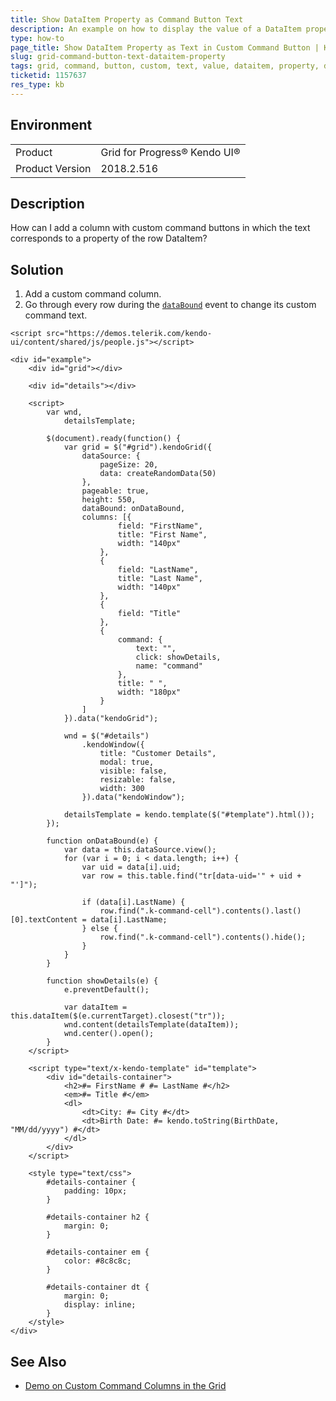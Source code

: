 ```yaml
---
title: Show DataItem Property as Command Button Text
description: An example on how to display the value of a DataItem property in a custom command button of the Kendo UI Grid.
type: how-to
page_title: Show DataItem Property as Text in Custom Command Button | Kendo UI Grid
slug: grid-command-button-text-dataitem-property
tags: grid, command, button, custom, text, value, dataitem, property, data, item
ticketid: 1157637
res_type: kb
---
```


## Environment

<table>
 <tr>
  <td>Product</td>
  <td>Grid for Progress® Kendo UI®</td>
 </tr>
 <tr>
	 <td>Product Version</td>
	 <td>2018.2.516</td>
 </tr>
</table>


## Description

How can I add a column with custom command buttons in which the text corresponds to a property of the row DataItem?

## Solution

1. Add a custom command column.
1. Go through every row during the [`dataBound`](https://docs.telerik.com/kendo-ui/api/javascript/ui/grid/events/databound) event to change its custom command text.

```dojo
<script src="https://demos.telerik.com/kendo-ui/content/shared/js/people.js"></script>

<div id="example">
    <div id="grid"></div>

    <div id="details"></div>

    <script>
        var wnd,
            detailsTemplate;

        $(document).ready(function() {
            var grid = $("#grid").kendoGrid({
                dataSource: {
                    pageSize: 20,
                    data: createRandomData(50)
                },
                pageable: true,
                height: 550,
                dataBound: onDataBound,
                columns: [{
                        field: "FirstName",
                        title: "First Name",
                        width: "140px"
                    },
                    {
                        field: "LastName",
                        title: "Last Name",
                        width: "140px"
                    },
                    {
                        field: "Title"
                    },
                    {
                        command: {
                            text: "",
                            click: showDetails,
                            name: "command"
                        },
                        title: " ",
                        width: "180px"
                    }
                ]
            }).data("kendoGrid");

            wnd = $("#details")
                .kendoWindow({
                    title: "Customer Details",
                    modal: true,
                    visible: false,
                    resizable: false,
                    width: 300
                }).data("kendoWindow");

            detailsTemplate = kendo.template($("#template").html());
        });

        function onDataBound(e) {
            var data = this.dataSource.view();
            for (var i = 0; i < data.length; i++) {
                var uid = data[i].uid;
                var row = this.table.find("tr[data-uid='" + uid + "']");

                if (data[i].LastName) {
                    row.find(".k-command-cell").contents().last()[0].textContent = data[i].LastName;
                } else {
                    row.find(".k-command-cell").contents().hide();
                }
            }
        }

        function showDetails(e) {
            e.preventDefault();

            var dataItem = this.dataItem($(e.currentTarget).closest("tr"));
            wnd.content(detailsTemplate(dataItem));
            wnd.center().open();
        }
    </script>

    <script type="text/x-kendo-template" id="template">
        <div id="details-container">
            <h2>#= FirstName # #= LastName #</h2>
            <em>#= Title #</em>
            <dl>
                <dt>City: #= City #</dt>
                <dt>Birth Date: #= kendo.toString(BirthDate, "MM/dd/yyyy") #</dt>
            </dl>
        </div>
    </script>

    <style type="text/css">
        #details-container {
            padding: 10px;
        }

        #details-container h2 {
            margin: 0;
        }

        #details-container em {
            color: #8c8c8c;
        }

        #details-container dt {
            margin: 0;
            display: inline;
        }
    </style>
</div>
```

## See Also

* [Demo on Custom Command Columns in the Grid](https://demos.telerik.com/kendo-ui/grid/custom-command)
